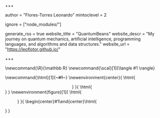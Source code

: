 <!--
Add here global page variables to use throughout your website.
Directories must end with a "/".
-->
+++

author = "Flores-Torres Leonardo"
mintoclevel = 2

ignore = ["node_modules/"]

generate_rss = true
website_title = "QuantumBeans"
website_descr = "My journey on quantum mechanics, artificial intelligence, programming languages, and algorithms and data structures."
website_url   = "https://leoflotor.github.io/"

+++

<!--
Add here global latex commands to use throughout your pages.
-->
\newcommand{\R}{\mathbb R}
\newcommand{\scal}[1]{\langle #1 \rangle}

<!--
Some tips to create custon environment commands:
https://franklinjl.org/demos/#franklin_demos

Command to easily add an image with its text aligned.
-->
\newcommand{\html}[1]{~~~#1~~~}
\newenvironment{center}{
  \html{<div style="text-align:center">}
}{
  \html{</div>}
}
\newenvironment{figure}[1]{
  \html{<figure>}
}{
  \begin{center}#1\end{center}\html{</figure>}
}
